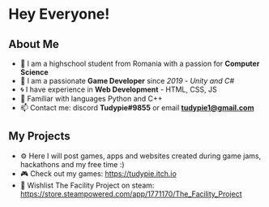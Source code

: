 # Hey Everyone!

## About Me
- 🏫 I am a highschool student from Romania with a passion for **Computer Science**
- 💾 I am a passionate **Game Developer** since *2019* - *Unity and C#*
- 🌀 I have experience in **Web Development** - HTML, CSS, JS
- 🐍 Familiar with languages Python and C++
- 📫 Contact me: discord **Tudypie#9855** or email **tudypie1@gmail.com**

## My Projects
- ⚙ Here I will post games, apps and websites created during game jams, hackathons and my free time :)
- 🎮 Check out my games: https://tudypie.itch.io
- 🚀 Wishlist The Facility Project on steam: https://store.steampowered.com/app/1771170/The_Facility_Project

